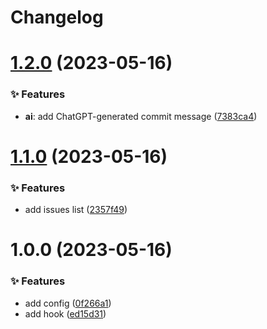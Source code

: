 # Changelog

# [1.2.0](https://github.com/canisminor1990/lobe-commit/compare/v1.1.0...v1.2.0) (2023-05-16)

### ✨ Features

- **ai**: add ChatGPT-generated commit message ([7383ca4](https://github.com/canisminor1990/lobe-commit/commit/7383ca4))

# [1.1.0](https://github.com/canisminor1990/lobe-commit/compare/v1.0.0...v1.1.0) (2023-05-16)

### ✨ Features

- add issues list ([2357f49](https://github.com/canisminor1990/lobe-commit/commit/2357f49))

# 1.0.0 (2023-05-16)

### ✨ Features

- add config ([0f266a1](https://github.com/canisminor1990/lobe-commit/commit/0f266a1))
- add hook ([ed15d31](https://github.com/canisminor1990/lobe-commit/commit/ed15d31))

